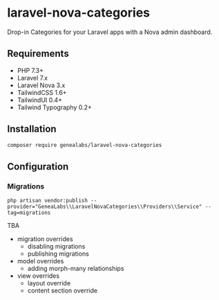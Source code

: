# laravel-nova-categories
Drop-in Categories for your Laravel apps with a Nova admin dashboard.

## Requirements
- PHP 7.3+
- Laravel 7.x
- Laravel Nova 3.x
- TailwindCSS 1.6+
- TailwindUI 0.4+
- Tailwind Typography 0.2+

## Installation
```sh
composer require genealabs/laravel-nova-categories
```

## Configuration
### Migrations
```
php artisan vendor:publish --provider="GeneaLabs\\LaravelNovaCategories\\Providers\\Service" --tag=migrations
```

TBA
- migration overrides
    - disabling migrations
    - publishing migrations
- model overrides
    - adding morph-many relationships
- view overrides
    - layout override
    - content section override
